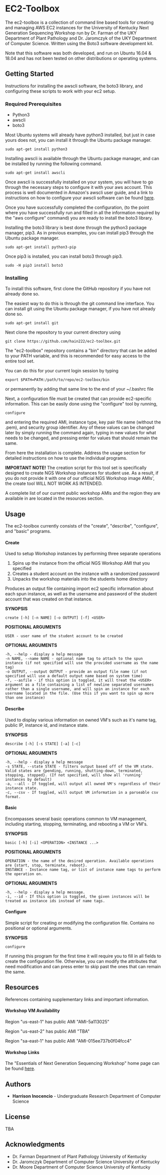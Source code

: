 # EC2-Toolbox

The ec2-toolbox is a collection of command line based tools for creating and managing AWS EC2 instances for the University of Kentucky Next Generation Sequencing Workshop run by Dr. Farman of the UKY Department of Plant Pathology and Dr. Jaromczyk of the UKY Department of Computer Science. Written using the Boto3 software development kit.

Note that this software was both developed, and run on Ubuntu 16.04 & 18.04 and has not been tested on other distributions or operating systems.

## Getting Started

Instructions for installing the awscli software, the boto3 library, and configuring these scripts to work with your ec2 setup.

### Required Prerequisites

* Python3
* awscli
* boto3

Most Ubuntu systems will already have python3 installed, but just in case yours does not, you can install it through the Ubuntu package manager.

```
sudo apt-get install python3
```

Installing awscli is available through the Ubuntu package manager, and can be installed by running the following command.
```
sudo apt-get install awscli
```
Once awscli is successfully installed on your system, you will have to go through the necessary steps to configure it with your aws account. This process is well documented in Amazon's awscli user guide, and a link to instructions on how to configure your awscli software can be found [here](https://docs.aws.amazon.com/cli/latest/userguide/cli-chap-getting-started.html).

Once you have successfully completed the configuration, (to the point where you have successfully run and filled in all the information required by the "aws configure" command) you are ready to install the boto3 library.

Installing the boto3 library is best done through the python3 package manager, pip3. As in previous examples, you can install pip3 through the Ubuntu package manager.

```
sudo apt-get install python3-pip
```

Once pip3 is installed, you can install boto3 through pip3.

```
sudo -H pip3 install boto3
```

### Installing

To install this software, first clone the GitHub repository if you have not already done so. 

The easiest way to do this is through the git command line interface. You can install git using the Ubuntu package manager, if you have not already done so.

```
sudo apt-get install git
```

Next clone the repository to your current directory using

```
git clone https://github.com/hain222/ec2-toolbox.git
```

The "ec2-toolbox" repository contains a "bin" directory that can be added to your PATH variable, and this is recommended for easy access to the entire tool set. 

You can do this for your current login session by typing
```
export $PATH=PATH:/path/to/repo/ec2-toolbox/bin
```
or permanently by adding that same line to the end of your ~/.bashrc file

Next, a configuration file must be created that can provide ec2-specific information. This can be easily done using the "configure" tool by running,

```
configure
```

and entering the required AMI, instance type, key pair file name (without the .pem), and security group identifier. Any of these values can be  changed later by simply running the command again, typing in new values for what needs to be changed, and pressing enter for values that should remain the same.

From here the installation is complete. Address the usage section for detailed instructions on how to use the individual programs.

**IMPORTANT NOTE!**
The creation script for this tool set is specifically designed to create NGS Workshop instances for student use. As a result, if you do not provide it with one of our official NGS Workshop image AMIs', the create tool WILL NOT WORK AS INTENDED. 

A complete list of our current public workshop AMIs and the region they are available in are located in the resources section.

## Usage

The ec2-toolbox currently consists of the "create", "describe", "configure", and "basic" programs.

#### Create

Used to setup Workshop instances by performing three separate operations
1. Spins up the instance from the official NGS Workshop AMI that you specified
2. Creates a student account on the instance with a randomized password
3. Unpacks the workshop materials into the students home directory

Produces an output file containing import ec2 specific information about each spun instance, as well as the username and password of the student account that was created on that instance.

**SYNOPSIS**
```
create [-h] [-n NAME] [-o OUTPUT] [-f] <USER>
```
**POSITIONAL ARGUMENTS**
```
USER - user name of the student account to be created
```
**OPTIONAL ARGUMENTS**
```
-h, --help - display a help message
-n NAME, --name NAME - optional name tag to attach to the spun instance (if not specified will use the provided username as the name tag)
-o OUTPUT, --output OUTPUT - provide an output file name (if not specified will use a default output name based on system time)
-f, --asfile - if this option is toggled, it will treat the <USER> argument as a file containing a list of newline separated usernames rather than a single username, and will spin an instance for each username located in the file. (Use this if you want to spin up more than one instance)
```

#### Describe

Used to display various information on owned VM's such as it's name tag, public IP, instance id, and instance state.

**SYNOPSIS**
```
describe [-h] [-s STATE] [-a] [-c]
```
**OPTIONAL ARGUMENTS**
```
-h, --help - display a help message
-s STATE, --state STATE - filters output based off of the VM state. Valid states are {pending, running, shutting-down, terminated, stopping, stopped}. (If not specified, will show all 'running' instances by default)
-a, --all - If toggled, will output all owned VM's regardless of their instance state.
-c, --csv - If toggled, will output VM information in a parseable csv format.
```

#### Basic

Encompasses several basic operations common to VM management, including starting, stopping, terminating, and rebooting a VM or VM's.

**SYNOPSIS**
```
basic [-h] [-i] <OPERATION> <INSTANCE ...>
```
**POSITIONAL ARGUMENTS**
```
OPERATION - the name of the desired operation. Available operations are {start, stop, terminate, reboot}.
INSTANCE - Instance name tag, or list of instance name tags to perform the operation on.
```
**OPTIONAL ARGUMENTS**
```
-h, --help - display a help message.
-i, --id - If this option is toggled, the given instances will be treated as instance ids instead of name tags.
```

#### Configure

Simple script for creating or modifying the configuration file. Contains no positional or optional arguments. 

**SYNOPSIS**
```
configure
```

If running this program for the first time it will require you to fill in all fields to create the configuration file. Otherwise, you can modify the attributes that need modification and can press enter to skip past the ones that can remain the same. 

## Resources
References containing supplementary links and important information.

#### Workshop VM Availability
Region "us-east-1" has public AMI "AMI-5a113025"

Region "us-east-2" has public AMI "TBA"

Region "sa-east-1" has public AMI "AMI-015ee737b0f04fcc4"

#### Workshop Links

The "Essentials of Next Generation Sequencing Workshop" home page can be found [here](https://ngs.csr.uky.edu/).

## Authors

* **Harrison Inocencio** - Undergraduate Research Department of Computer Science

## License

TBA

## Acknowledgments

* Dr. Farman Department of Plant Pathology University of Kentucky
* Dr. Jaromczyk Department of Computer Science University of Kentucky
* Dr. Moore Department of Computer Science University of Kentucky

